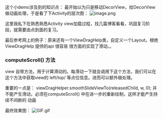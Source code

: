 
这个小demo涉及到的知识点：
最开始以为只是移动DecorView，给DecorView做动画处理，于是看了下Activity的层次图：
![image.png](https://upload-images.jianshu.io/upload_images/2837456-d2b4b696afc63f42.png?imageMogr2/auto-orient/strip%7CimageView2/2/w/1240)

这里我私下在熟悉熟悉Activity view加载过程，找几篇博客看看，巩固复习阶段，就需要由点到面的复习。


最后参考网上的例子：原来还有一个ViewDragHelp类，自定义一个Layout。根绝ViewDragHelp 提供的api 很容易 很方面的实现了滑动。。
### computeScroll() 方法
view 自带方法，用于计算滑动的。每滑动一下就会调用下这个方法，我们可以在这个方法中获取view的 left/top/ 等点位信息。进而可以额外做处理。

重要的一点是：  viewDragHelper.smoothSlideViewTo(releasedChild, w, 0); 并不能产生滑动，必须在computeScroll() 中在进一步的重新绘制，这样才能产生持续不间断的 动画

最终效果图：
![GIF.gif](https://upload-images.jianshu.io/upload_images/2837456-e731bada19eb5c0c.gif?imageMogr2/auto-orient/strip)


